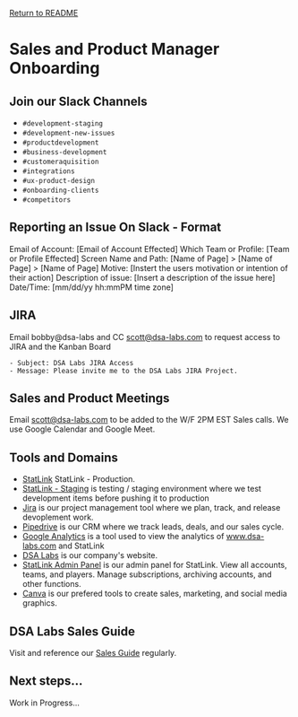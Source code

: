 [Return to README](../README.md)

# Sales and Product Manager Onboarding

## Join our Slack Channels

- `#development-staging`
- `#development-new-issues`
- `#productdevelopment`
- `#business-development`
- `#customeraquisition`
- `#integrations`
- `#ux-product-design`
- `#onboarding-clients`
- `#competitors`

## Reporting an Issue On Slack - Format

Email of Account: [Email of Account Effected]
Which Team or Profile: [Team or Profile Effected]
Screen Name and Path: [Name of Page] > [Name of Page] > [Name of Page]
Motive: [Instert the users motivation or intention of their action]
Description of issue: [Insert a description of the issue here]
Date/Time: [mm/dd/yy hh:mmPM time zone]


## JIRA

Email bobby@dsa-labs and CC scott@dsa-labs.com to request access to JIRA and the Kanban Board

    - Subject: DSA Labs JIRA Access
    - Message: Please invite me to the DSA Labs JIRA Project.


## Sales and Product Meetings

Email scott@dsa-labs.com to be added to the W/F 2PM EST Sales calls. We use Google Calendar and Google Meet.

## Tools and Domains

- [StatLink](https:www.statlink.com/) StatLink - Production.
- [StatLink - Staging](https://https://staging.statlink.io/login/) is testing / staging environment where we test development items before pushing it to production
- [Jira](https://https://dsalabs.atlassian.net/jira/your-work/) is our project management tool where we plan, track, and release devoplement work.
- [Pipedrive](https://https://www.pipedrive.com/) is our CRM where we track leads, deals, and our sales cycle.
- [Google Analytics](https://analytics.google.com/) is a tool used to view the analytics of www.dsa-labs.com and StatLink
- [DSA Labs](https://www.dsa-labs.com/) is our company's website.
- [StatLink Admin Panel](https://https://api.statlink.io/administration/dashboard/) is our admin panel for StatLink. View all accounts, teams, and players. Manage subscriptions, archiving accounts, and other functions.
- [Canva](https://https://www.canva.com/) is our prefered tools to create sales, marketing, and social media graphics.

## DSA Labs Sales Guide

Visit and reference our [Sales Guide](./SalesProductManagerOnboarding.pdf) regularly.

## Next steps...

Work in Progress...
